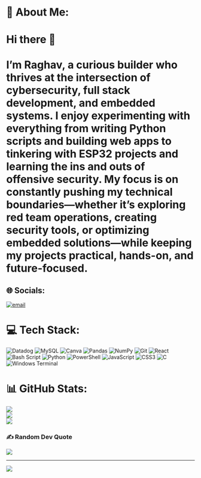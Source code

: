 # 💫 About Me:
# Hi there 👋  <br><br>I’m Raghav, a curious builder who thrives at the intersection of cybersecurity, full stack development, and embedded systems. I enjoy experimenting with everything from writing Python scripts and building web apps to tinkering with ESP32 projects and learning the ins and outs of offensive security. My focus is on constantly pushing my technical boundaries—whether it’s exploring red team operations, creating security tools, or optimizing embedded solutions—while keeping my projects practical, hands-on, and future-focused.<br>


## 🌐 Socials:
[![email](https://img.shields.io/badge/Email-D14836?logo=gmail&logoColor=white)](mailto:mahajanraghav537@gmail.com) 

# 💻 Tech Stack:
![Datadog](https://img.shields.io/badge/datadog-%23632CA6.svg?style=for-the-badge&logo=datadog&logoColor=white) ![MySQL](https://img.shields.io/badge/mysql-4479A1.svg?style=for-the-badge&logo=mysql&logoColor=white) ![Canva](https://img.shields.io/badge/Canva-%2300C4CC.svg?style=for-the-badge&logo=Canva&logoColor=white) ![Pandas](https://img.shields.io/badge/pandas-%23150458.svg?style=for-the-badge&logo=pandas&logoColor=white) ![NumPy](https://img.shields.io/badge/numpy-%23013243.svg?style=for-the-badge&logo=numpy&logoColor=white) ![Git](https://img.shields.io/badge/git-%23F05033.svg?style=for-the-badge&logo=git&logoColor=white) ![React](https://img.shields.io/badge/react-%2320232a.svg?style=for-the-badge&logo=react&logoColor=%2361DAFB) ![Bash Script](https://img.shields.io/badge/bash_script-%23121011.svg?style=for-the-badge&logo=gnu-bash&logoColor=white) ![Python](https://img.shields.io/badge/python-3670A0?style=for-the-badge&logo=python&logoColor=ffdd54) ![PowerShell](https://img.shields.io/badge/PowerShell-%235391FE.svg?style=for-the-badge&logo=powershell&logoColor=white) ![JavaScript](https://img.shields.io/badge/javascript-%23323330.svg?style=for-the-badge&logo=javascript&logoColor=%23F7DF1E) ![CSS3](https://img.shields.io/badge/css3-%231572B6.svg?style=for-the-badge&logo=css3&logoColor=white) ![C](https://img.shields.io/badge/c-%2300599C.svg?style=for-the-badge&logo=c&logoColor=white) ![Windows Terminal](https://img.shields.io/badge/Windows%20Terminal-%234D4D4D.svg?style=for-the-badge&logo=windows-terminal&logoColor=white)
# 📊 GitHub Stats:
![](https://github-readme-stats.vercel.app/api?username=digitalpardoxxoo&theme=dark&hide_border=false&include_all_commits=false&count_private=false)<br/>
![](https://nirzak-streak-stats.vercel.app/?user=digitalpardoxxoo&theme=dark&hide_border=false)<br/>
![](https://github-readme-stats.vercel.app/api/top-langs/?username=digitalpardoxxoo&theme=dark&hide_border=false&include_all_commits=false&count_private=false&layout=compact)

### ✍️ Random Dev Quote
![](https://quotes-github-readme.vercel.app/api?type=vetical&theme=radical)

---
[![](https://visitcount.itsvg.in/api?id=digitalpardoxxoo&icon=2&color=3)](https://visitcount.itsvg.in)
